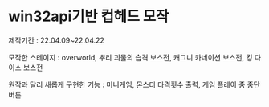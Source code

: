 # win32api기반 컵헤드 모작 

제작기간 : 22.04.09~22.04.22


모작한 스테이지 : overworld, 뿌리 괴물의 습격 보스전, 캐그니 카네이션 보스전, 킹 다이스 보스전


원작과 달리 새롭게 구현한 기능 : 미니게임, 몬스터 타격횟수 출력, 게임 플레이 중 중단버튼 
